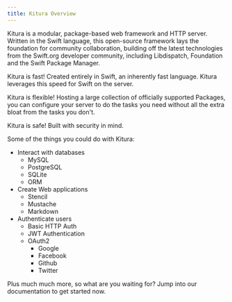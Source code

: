 ```yaml
---
title: Kitura Overview
---
```


Kitura is a modular, package-based web framework and HTTP server. Written in the Swift language, this open-source framework lays the foundation for community collaboration, building off the latest technologies from the Swift.org developer community, including Libdispatch, Foundation and the Swift Package Manager.


Kitura is fast! Created entirely in Swift, an inherently fast language. Kitura leverages this speed for Swift on the server. 


Kitura is flexible! Hosting a large collection of officially supported Packages, you can configure your server to do the tasks you need without all the extra bloat from the tasks you don't. 


Kitura is safe! Built with security in mind.


Some of the things you could do with Kitura: 
- Interact with databases
  - MySQL
  - PostgreSQL
  - SQLite
  - ORM
- Create Web applications
  - Stencil
  - Mustache
  - Markdown
- Authenticate users
  - Basic HTTP Auth
  - JWT Authentication
  - OAuth2
    - Google
    - Facebook
    - Github
    - Twitter

Plus much much more, so what are you waiting for? Jump into our documentation to get started now. 
